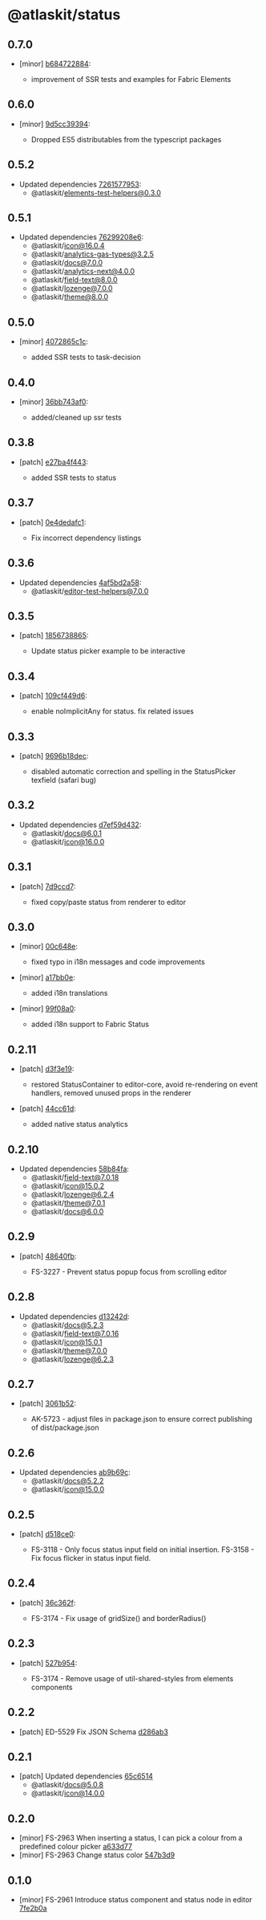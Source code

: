 # @atlaskit/status

## 0.7.0
- [minor] [b684722884](https://bitbucket.org/atlassian/atlaskit-mk-2/commits/b684722884):

  - improvement of SSR tests and examples for Fabric Elements

## 0.6.0
- [minor] [9d5cc39394](https://bitbucket.org/atlassian/atlaskit-mk-2/commits/9d5cc39394):

  - Dropped ES5 distributables from the typescript packages

## 0.5.2
- Updated dependencies [7261577953](https://bitbucket.org/atlassian/atlaskit-mk-2/commits/7261577953):
  - @atlaskit/elements-test-helpers@0.3.0

## 0.5.1
- Updated dependencies [76299208e6](https://bitbucket.org/atlassian/atlaskit-mk-2/commits/76299208e6):
  - @atlaskit/icon@16.0.4
  - @atlaskit/analytics-gas-types@3.2.5
  - @atlaskit/docs@7.0.0
  - @atlaskit/analytics-next@4.0.0
  - @atlaskit/field-text@8.0.0
  - @atlaskit/lozenge@7.0.0
  - @atlaskit/theme@8.0.0

## 0.5.0
- [minor] [4072865c1c](https://bitbucket.org/atlassian/atlaskit-mk-2/commits/4072865c1c):

  - added SSR tests to task-decision

## 0.4.0
- [minor] [36bb743af0](https://bitbucket.org/atlassian/atlaskit-mk-2/commits/36bb743af0):

  - added/cleaned up ssr tests

## 0.3.8
- [patch] [e27ba4f443](https://bitbucket.org/atlassian/atlaskit-mk-2/commits/e27ba4f443):

  - added SSR tests to status

## 0.3.7
- [patch] [0e4dedafc1](https://bitbucket.org/atlassian/atlaskit-mk-2/commits/0e4dedafc1):

  - Fix incorrect dependency listings

## 0.3.6
- Updated dependencies [4af5bd2a58](https://bitbucket.org/atlassian/atlaskit-mk-2/commits/4af5bd2a58):
  - @atlaskit/editor-test-helpers@7.0.0

## 0.3.5
- [patch] [1856738865](https://bitbucket.org/atlassian/atlaskit-mk-2/commits/1856738865):

  - Update status picker example to be interactive

## 0.3.4
- [patch] [109cf449d6](https://bitbucket.org/atlassian/atlaskit-mk-2/commits/109cf449d6):

  - enable noImplicitAny for status. fix related issues

## 0.3.3
- [patch] [9696b18dec](https://bitbucket.org/atlassian/atlaskit-mk-2/commits/9696b18dec):

  - disabled automatic correction and spelling in the StatusPicker texfield (safari bug)

## 0.3.2
- Updated dependencies [d7ef59d432](https://bitbucket.org/atlassian/atlaskit-mk-2/commits/d7ef59d432):
  - @atlaskit/docs@6.0.1
  - @atlaskit/icon@16.0.0

## 0.3.1
- [patch] [7d9ccd7](https://bitbucket.org/atlassian/atlaskit-mk-2/commits/7d9ccd7):

  - fixed copy/paste status from renderer to editor

## 0.3.0
- [minor] [00c648e](https://bitbucket.org/atlassian/atlaskit-mk-2/commits/00c648e):

  - fixed typo in i18n messages and code improvements
- [minor] [a17bb0e](https://bitbucket.org/atlassian/atlaskit-mk-2/commits/a17bb0e):

  - added i18n translations
- [minor] [99f08a0](https://bitbucket.org/atlassian/atlaskit-mk-2/commits/99f08a0):

  - added i18n support to Fabric Status

## 0.2.11
- [patch] [d3f3e19](https://bitbucket.org/atlassian/atlaskit-mk-2/commits/d3f3e19):

  - restored StatusContainer to editor-core, avoid re-rendering on event handlers, removed unused props in the renderer
- [patch] [44cc61d](https://bitbucket.org/atlassian/atlaskit-mk-2/commits/44cc61d):

  - added native status analytics

## 0.2.10
- Updated dependencies [58b84fa](https://bitbucket.org/atlassian/atlaskit-mk-2/commits/58b84fa):
  - @atlaskit/field-text@7.0.18
  - @atlaskit/icon@15.0.2
  - @atlaskit/lozenge@6.2.4
  - @atlaskit/theme@7.0.1
  - @atlaskit/docs@6.0.0

## 0.2.9
- [patch] [48640fb](https://bitbucket.org/atlassian/atlaskit-mk-2/commits/48640fb):

  - FS-3227 - Prevent status popup focus from scrolling editor

## 0.2.8
- Updated dependencies [d13242d](https://bitbucket.org/atlassian/atlaskit-mk-2/commits/d13242d):
  - @atlaskit/docs@5.2.3
  - @atlaskit/field-text@7.0.16
  - @atlaskit/icon@15.0.1
  - @atlaskit/theme@7.0.0
  - @atlaskit/lozenge@6.2.3

## 0.2.7
- [patch] [3061b52](https://bitbucket.org/atlassian/atlaskit-mk-2/commits/3061b52):

  - AK-5723 - adjust files in package.json to ensure correct publishing of dist/package.json

## 0.2.6
- Updated dependencies [ab9b69c](https://bitbucket.org/atlassian/atlaskit-mk-2/commits/ab9b69c):
  - @atlaskit/docs@5.2.2
  - @atlaskit/icon@15.0.0

## 0.2.5
- [patch] [d518ce0](https://bitbucket.org/atlassian/atlaskit-mk-2/commits/d518ce0):

  - FS-3118 - Only focus status input field on initial insertion. FS-3158 - Fix focus flicker in status input field.

## 0.2.4
- [patch] [36c362f](https://bitbucket.org/atlassian/atlaskit-mk-2/commits/36c362f):

  - FS-3174 - Fix usage of gridSize() and borderRadius()

## 0.2.3
- [patch] [527b954](https://bitbucket.org/atlassian/atlaskit-mk-2/commits/527b954):

  - FS-3174 - Remove usage of util-shared-styles from elements components

## 0.2.2
- [patch] ED-5529 Fix JSON Schema [d286ab3](https://bitbucket.org/atlassian/atlaskit-mk-2/commits/d286ab3)

## 0.2.1
- [patch] Updated dependencies [65c6514](https://bitbucket.org/atlassian/atlaskit-mk-2/commits/65c6514)
  - @atlaskit/docs@5.0.8
  - @atlaskit/icon@14.0.0

## 0.2.0
- [minor] FS-2963 When inserting a status, I can pick a colour from a predefined colour picker [a633d77](https://bitbucket.org/atlassian/atlaskit-mk-2/commits/a633d77)
- [minor] FS-2963 Change status color [547b3d9](https://bitbucket.org/atlassian/atlaskit-mk-2/commits/547b3d9)

## 0.1.0
- [minor] FS-2961 Introduce status component and status node in editor [7fe2b0a](https://bitbucket.org/atlassian/atlaskit-mk-2/commits/7fe2b0a)
